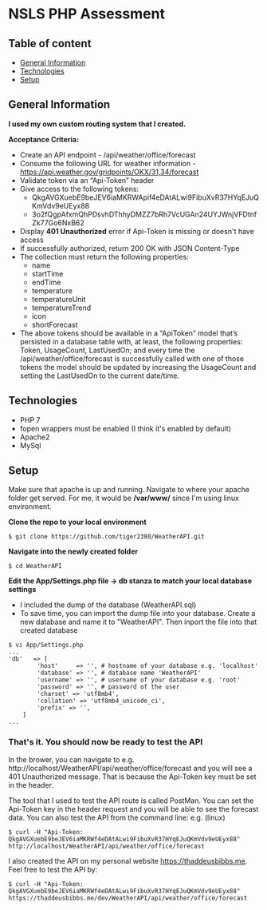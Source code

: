 # NSLS PHP Assessment
## Table of content
* [General Information](#general-info)
* [Technologies](#technologies)
* [Setup](#setup)

## General Information

**I used my own custom routing system that I created.**

**Acceptance Criteria:**
* Create an API endpoint - /api/weather/office/forecast
* Consume the following URL for weather information - https://api.weather.gov/gridpoints/OKX/31,34/forecast
* Validate token via an “Api-Token” header
* Give access to the following tokens: 
    * QkgAVGXuebE9beJEV6iaMKRWApif4eDAtALwi9FibuXvR37HYqEJuQKmVdv9eUEyx88
    * 3o2fQgpAfxmQhPDsvhDThhyDMZZ7bRh7VcUGAn24UYJWnjVFDtnfZk77Go6NxB62
* Display **401 Unauthorized** error if Api-Token is missing or doesn't have access
* If successfully authorized, return 200 OK with JSON Content-Type
* The collection must return the following properties:
    * name
    * startTime
    * endTime
    * temperature
    * temperatureUnit
    * temperatureTrend
    * icon
    * shortForecast
* The above tokens should be available in a “ApiToken” model that’s persisted in a database table with, at least, the following properties: Token, UsageCount, LastUsedOn; and every time the /api/weather/office/forecast is successfully called with one of those tokens the model should be updated by increasing the UsageCount and setting the LastUsedOn to the current date/time.

## Technologies
* PHP 7
* fopen wrappers must be enabled (I think it's enabled by default)
* Apache2
* MySql

## Setup
Make sure that apache is up and running. Navigate to where your apache folder get served.
For me, it would be **/var/www/** since I'm using linux environment.

**Clone the repo to your local environment**
```
$ git clone https://github.com/tiger2380/WeatherAPI.git
```
**Navigate into the newly created folder**
```
$ cd WeatherAPI
```

**Edit the App/Settings.php file -> db stanza to match your local database settings**
* I included the dump of the database (WeatherAPI.sql)
* To save time, you can import the dump file into your database. Create a new database and name it to "WeatherAPI". Then inport the file into that created database
```
$ vi App/Settings.php
...
'db'   => [
        'host'     => '', # hostname of your database e.g. 'localhost'
        'database' => '', # database name 'WeatherAPI'
        'username' => '', # username of your database e.g. 'root'
        'password' => '', # password of the user
        'charset' => 'utf8mb4',
        'collation' => 'utf8mb4_unicode_ci',
        'prefix' => '',
    ]
...
```

### That's it. You should now be ready to test the API


In the brower, you can navigate to e.g. http://localhost/WeatherAPI/api/weather/office/forecast and you will see a 401 Unauthorized message. That is because the Api-Token key must be set in the header.

The tool that I used to test the API route is called PostMan. You can set the Api-Token key in the header request and you will be able to see the forecast data.
You can also test the API from the command line: e.g. (linux)

```
$ curl -H "Api-Token: QkgAVGXuebE9beJEV6iaMKRWf4eDAtALwi9FibuXvR37HYqEJuQKmVdv9eUEyx88" http://localhost/WeatherAPI/api/weather/office/forecast
```

I also created the API on my personal website https://thaddeusbibbs.me. Feel free to test the API by:
```
$ curl -H "Api-Token: QkgAVGXuebE9beJEV6iaMKRWf4eDAtALwi9FibuXvR37HYqEJuQKmVdv9eUEyx88" https://thaddeusbibbs.me/dev/WeatherAPI/api/weather/office/forecast
```